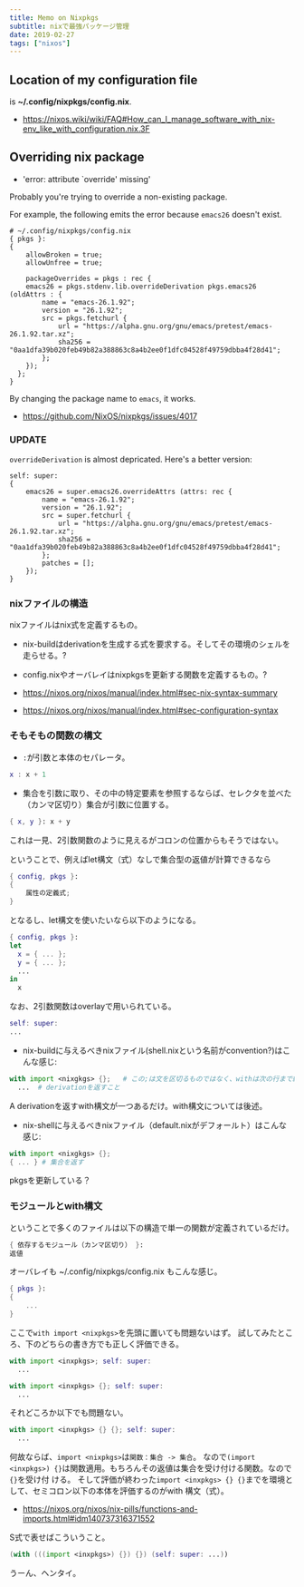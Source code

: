 ```yaml
---
title: Memo on Nixpkgs
subtitle: nixで最強パッケージ管理
date: 2019-02-27
tags: ["nixos"]
---
```


## Location of my configuration file

is **~/.config/nixpkgs/config.nix**.

- https://nixos.wiki/wiki/FAQ#How_can_I_manage_software_with_nix-env_like_with_configuration.nix.3F


## Overriding nix package

- 'error: attribute `override' missing'

Probably you're trying to override a non-existing package.

For example, the following emits the error because `emacs26` doesn't exist.

```
# ~/.config/nixpkgs/config.nix
{ pkgs }:
{
    allowBroken = true;
    allowUnfree = true;

    packageOverrides = pkgs : rec {
   	emacs26 = pkgs.stdenv.lib.overrideDerivation pkgs.emacs26 (oldAttrs : {
	    name = "emacs-26.1.92";
	    version = "26.1.92";
	    src = pkgs.fetchurl {
	        url = "https://alpha.gnu.org/gnu/emacs/pretest/emacs-26.1.92.tar.xz";
		    sha256 = "0aa1dfa39b020feb49b82a388863c8a4b2ee0f1dfc04528f49759dbba4f28d41";
		};
	});
  };
}
```

By changing the package name to `emacs`, it works.

- https://github.com/NixOS/nixpkgs/issues/4017

### UPDATE

`overrideDerivation` is almost depricated. Here's a better version:

```
self: super:
{
    emacs26 = super.emacs26.overrideAttrs (attrs: rec {
        name = "emacs-26.1.92";
        version = "26.1.92";
        src = super.fetchurl {
            url = "https://alpha.gnu.org/gnu/emacs/pretest/emacs-26.1.92.tar.xz";
            sha256 = "0aa1dfa39b020feb49b82a388863c8a4b2ee0f1dfc04528f49759dbba4f28d41";
        };
        patches = [];
    });
}
```

### nixファイルの構造

nixファイルはnix式を定義するもの。

- nix-buildはderivationを生成する式を要求する。そしてその環境のシェルを走らせる。?
- config.nixやオーバレイはnixpkgsを更新する関数を定義するもの。?

- https://nixos.org/nixos/manual/index.html#sec-nix-syntax-summary
- https://nixos.org/nixos/manual/index.html#sec-configuration-syntax

### そもそもの関数の構文

- `:`が引数と本体のセパレータ。

```nix
x : x + 1
```

- 集合を引数に取り、その中の特定要素を参照するならば、セレクタを並べた（カンマ区切り）集合が引数に位置する。

```nix
{ x, y }: x + y
```

これは一見、2引数関数のように見えるがコロンの位置からもそうではない。

ということで、例えばlet構文（式）なしで集合型の返値が計算できるなら

```nix
{ config, pkgs }:
{
	属性の定義式;
}
```

となるし、let構文を使いたいなら以下のようになる。

```nix
{ config, pkgs }:
let
  x = { ... };
  y = { ... };
  ...
in
  x
```

なお、2引数関数はoverlayで用いられている。

```nix
self: super:
...
```

- nix-buildに与えるべきnixファイル(shell.nixという名前がconvention?)はこんな感じ:

```nix
with import <nixgkgs> {};   # この;は文を区切るものではなく、withは次の行まで続いている
  ...  # derivationを返すこと
```

A derivationを返すwith構文が一つあるだけ。with構文については後述。

- nix-shellに与えるべきnixファイル（default.nixがデフォールト）はこんな感じ:

```nix
with import <nixgkgs> {};
{ ... } # 集合を返す
```

pkgsを更新している？

### モジュールとwith構文

ということで多くのファイルは以下の構造で単一の関数が定義されているだけ。

```nix
{ 依存するモジュール（カンマ区切り） }:
返値
```

オーバレイも ~/.config/nixpkgs/config.nix もこんな感じ。

```nix
{ pkgs }:
{
	...
}
```

ここで`with import <nixpkgs>`を先頭に置いても問題ないはず。
試してみたところ、下のどちらの書き方でも正しく評価できる。

```nix
with import <inxpkgs>; self: super:
  ...
```


```nix
with import <inxpkgs> {}; self: super:
  ...
```

それどころか以下でも問題ない。

```nix
with import <inxpkgs> {} {}; self: super:
  ...
```

何故ならば、`import <nixpkgs>`は`関数：集合 -> 集合`。
なので`(import <inxpkgs>) {}`は関数適用。もちろんその返値は集合を受け付ける関数。なので`{}`を受け付
ける。
そして評価が終わった`import <inxpkgs> {} {}`までを環境として、セミコロン以下の本体を評価するのがwith
構文（式）。

- https://nixos.org/nixos/nix-pills/functions-and-imports.html#idm140737316371552

S式で表せばこういうこと。

```nix
(with (((import <inxpkgs>) {}) {}) (self: super: ...))
```

うーん、ヘンタイ。
